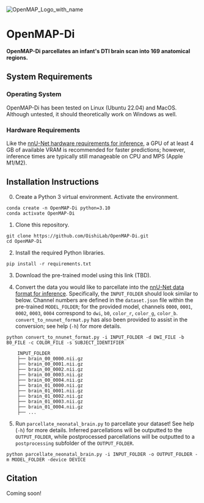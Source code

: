 ![OpenMAP_Logo_with_name](https://github.com/OishiLab/OpenMAP-T1/assets/64403395/9ce68146-eeb7-4ce0-bd49-73f1c7ded4d8)

# OpenMAP-Di
**OpenMAP-Di parcellates an infant's DTI brain scan into 169 anatomical regions.**

## System Requirements
### Operating System
OpenMAP-Di has been tested on Linux (Ubuntu 22.04) and MacOS. Although untested, it should theoretically work on Windows as well.
### Hardware Requirements
Like the [nnU-Net hardware requirements for inference](https://github.com/MIC-DKFZ/nnUNet/blob/master/documentation/installation_instructions.md#hardware-requirements-for-inference), a GPU of at least 4 GB of available VRAM is recommended for faster predictions; however, inference times are typically still manageable on CPU and MPS (Apple M1/M2).

## Installation Instructions
0. Create a Python 3 virtual environment. Activate the environment.
```
conda create -n OpenMAP-Di python=3.10
conda activate OpenMAP-Di
```

1. Clone this repository.
```
git clone https://github.com/OishiLab/OpenMAP-Di.git
cd OpenMAP-Di
```

2. Install the required Python libraries.
```
pip install -r requirements.txt
```

3. Download the pre-trained model using this link (TBD).

4. Convert the data you would like to parcellate into the [nnU-Net data format for inference](https://github.com/MIC-DKFZ/nnUNet/blob/master/documentation/dataset_format_inference.md). Specifically, the `INPUT_FOLDER` should look similar to below. Channel numbers are defined in the `dataset.json` file within the pre-trained `MODEL_FOLDER`; for the provided model, channels `0000`, `0001`, `0002`, `0003`, `0004` correspond to `dwi`, `b0`, `color_r`, `color_g`, `color_b`. `convert_to_nnunet_format.py` has also been provided to assist in the conversion; see help (`-h`) for more details.
```
python convert_to_nnunet_format.py -i INPUT_FOLDER -d DWI_FILE -b B0_FILE -c COLOR_FILE -s SUBJECT_IDENTIFIER
```
        INPUT_FOLDER
        ├── brain_00_0000.nii.gz
        ├── brain_00_0001.nii.gz
        ├── brain_00_0002.nii.gz
        ├── brain_00_0003.nii.gz
        ├── brain_00_0004.nii.gz
        ├── brain_01_0000.nii.gz
        ├── brain_01_0001.nii.gz
        ├── brain_01_0002.nii.gz
        ├── brain_01_0003.nii.gz
        ├── brain_01_0004.nii.gz
        ├── ...

5. Run `parcellate_neonatal_brain.py` to parcellate your dataset! See help (`-h`) for more details. Inferred parcellations will be outputted to the `OUTPUT_FOLDER`, while postprocessed parcellations will be outputted to a `postprocessing` subfolder of the `OUTPUT_FOLDER`.
```
python parcellate_neonatal_brain.py -i INPUT_FOLDER -o OUTPUT_FOLDER -m MODEL_FOLDER -device DEVICE
```

## Citation
Coming soon!
```
```
